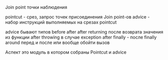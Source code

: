 Join point точки наблюдения 

pointcut - срез, запрос точек присоединения Join point-ов
advice - набор инструкций выполняемых на срезах pointcut

advice бывают типов
before
after
after returning после возврата значения из функции
after throwing в случае exception
after finally - после finally
around перед и после или вообще обойти вызов

Аспект это модуль в котором собраны Pointcut и advice